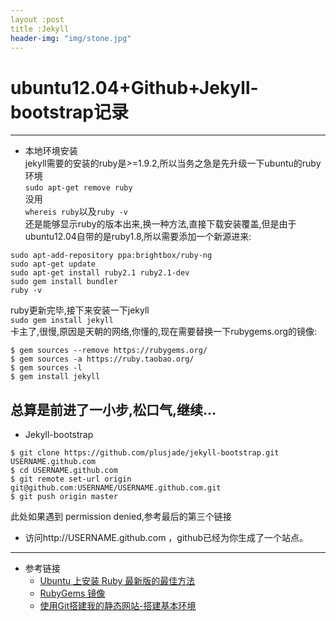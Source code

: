 ```yaml
---
layout :post
title :Jekyll
header-img: "img/stone.jpg"
---
```


# ubuntu12.04+Github+Jekyll-bootstrap记录
---
- 本地环境安装   
jekyll需要的安装的ruby是>=1.9.2,所以当务之急是先升级一下ubuntu的ruby环境  
`sudo apt-get remove ruby`  
没用  
`whereis ruby`以及`ruby -v`  
还是能够显示ruby的版本出来,换一种方法,直接下载安装覆盖,但是由于ubuntu12.04自带的是ruby1.8,所以需要添加一个新源进来:
<pre><code>sudo apt-add-repository ppa:brightbox/ruby-ng
sudo apt-get update
sudo apt-get install ruby2.1 ruby2.1-dev
sudo gem install bundler
ruby -v</code></pre>
ruby更新完毕,接下来安装一下jekyll  
`sudo gem install jekyll`   
卡主了,很慢,原因是天朝的网络,你懂的,现在需要替换一下rubygems.org的镜像:
<pre><code>$ gem sources --remove https://rubygems.org/
$ gem sources -a https://ruby.taobao.org/
$ gem sources -l
$ gem install jekyll</code></pre>
总算是前进了一小步,松口气,继续...　　
---
- Jekyll-bootstrap
<pre><code>$ git clone https://github.com/plusjade/jekyll-bootstrap.git USERNAME.github.com
$ cd USERNAME.github.com
$ git remote set-url origin git@github.com:USERNAME/USERNAME.github.com.git
$ git push origin master </code></pre>
此处如果遇到 permission denied,参考最后的第三个链接  
- 访问http://USERNAME.github.com ，github已经为你生成了一个站点。 
---
- 参考链接
    + [Ubuntu 上安装 Ruby 最新版的最佳方法](http://chloerei.com/2014/07/13/the-best-way-to-install-the-latest-version-of-ruby-on-ubuntu/)
    + [RubyGems 镜像](http://ruby.taobao.org/)
    + [使用Git搭建我的静态网站-搭建基本环境](http://www.cnblogs.com/flyher/p/3361140.html)
